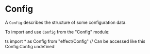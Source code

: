 # Config

A `Config` describes the structure of some configuration data.

To import and use `Config` from the "Config" module:

ts
import \* as Config from "effect/Config"
// Can be accessed like this
Config.Config
undefined
